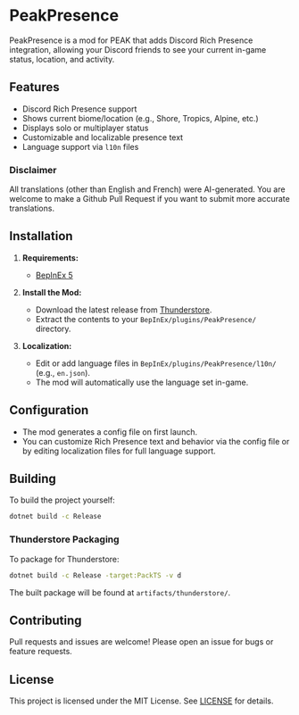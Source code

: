 # PeakPresence

PeakPresence is a mod for PEAK that adds Discord Rich Presence integration, allowing your Discord friends to see your current in-game status, location, and activity.

## Features

- Discord Rich Presence support
- Shows current biome/location (e.g., Shore, Tropics, Alpine, etc.)
- Displays solo or multiplayer status
- Customizable and localizable presence text
- Language support via `l10n` files

### Disclaimer
All translations (other than English and French) were AI-generated. You are welcome to make a Github Pull Request if you want to submit more accurate translations.

## Installation

1. **Requirements:**
   - [BepInEx 5](https://thunderstore.io/c/peak/p/BepInEx/BepInExPack_PEAK/)

2. **Install the Mod:**
   - Download the latest release from [Thunderstore](https://thunderstore.io/c/peak/p/TheJordanDev/PeakPresence/).
   - Extract the contents to your `BepInEx/plugins/PeakPresence/` directory.

3. **Localization:**
   - Edit or add language files in `BepInEx/plugins/PeakPresence/l10n/` (e.g., `en.json`).
   - The mod will automatically use the language set in-game.

## Configuration

- The mod generates a config file on first launch.
- You can customize Rich Presence text and behavior via the config file or by editing localization files for full language support.

## Building

To build the project yourself:

```sh
dotnet build -c Release
```

### Thunderstore Packaging

To package for Thunderstore:

```sh
dotnet build -c Release -target:PackTS -v d
```

The built package will be found at `artifacts/thunderstore/`.

## Contributing

Pull requests and issues are welcome! Please open an issue for bugs or feature requests.

## License

This project is licensed under the MIT License. See [LICENSE](LICENSE) for details.